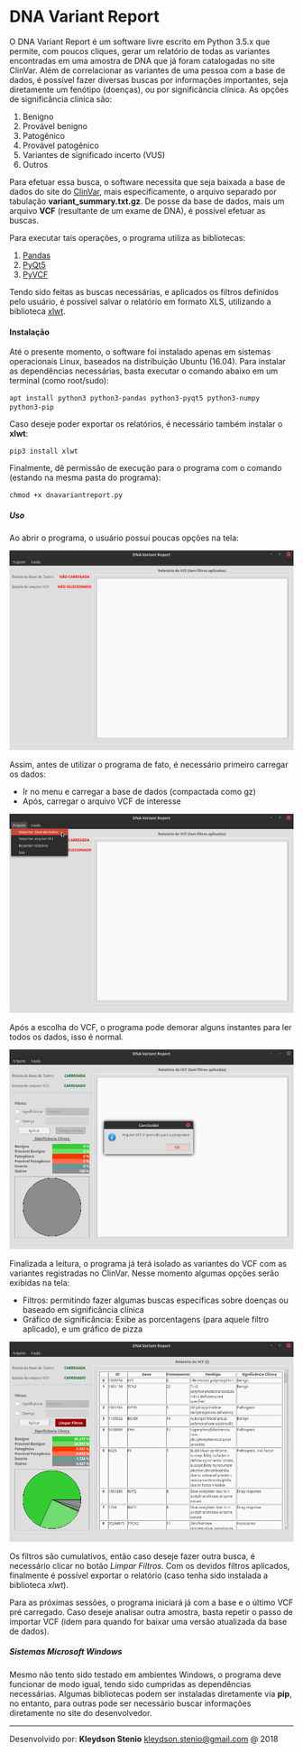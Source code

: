 # DNA Variant Report

O DNA Variant Report é um software livre escrito em Python 3.5.x que permite, com poucos cliques,
gerar um relatório de todas as variantes encontradas em uma amostra de DNA que já foram catalogadas
no site ClinVar.
Além de correlacionar as variantes de uma pessoa com a base de dados, é possível fazer diversas
buscas por informações importantes, seja diretamente um fenótipo (doenças), ou por significância clínica.
As opções de significância clínica são:

1. Benigno
2. Provável benigno
3. Patogênico
4. Provável patogênico
5. Variantes de significado incerto (VUS)
6. Outros

Para efetuar essa busca, o software necessita que seja baixada a base de dados do site do
[ClinVar](https://www.ncbi.nlm.nih.gov/clinvar/docs/maintenance_use/), mais especificamente, o arquivo separado
por tabulação **variant_summary.txt.gz**. De posse da base de dados, mais um arquivo **VCF**
(resultante de um exame de DNA), é possível efetuar as buscas.

Para executar tais operações, o programa utiliza as bibliotecas:

1. [Pandas](https://pandas.pydata.org/)
2. [PyQt5](https://www.riverbankcomputing.com/software/pyqt/download5)
3. [PyVCF](http://pyvcf.readthedocs.io/)

Tendo sido feitas as buscas necessárias, e aplicados os filtros definidos pelo usuário, é possível
salvar o relatório em formato XLS, utilizando a biblioteca [xlwt](https://pypi.org/project/xlwt/).

#### Instalação

Até o presente momento, o software foi instalado apenas em sistemas operacionais Linux, baseados
na distribuição Ubuntu (16.04). Para instalar as dependências necessárias, basta executar o comando
abaixo em um terminal (como root/sudo):

    apt install python3 python3-pandas python3-pyqt5 python3-numpy python3-pip

Caso deseje poder exportar os relatórios, é necessário também instalar o **xlwt**:

    pip3 install xlwt

Finalmente, dê permissão de execução para o programa com o comando (estando na mesma pasta do programa):

    chmod +x dnavariantreport.py

##### Uso

Ao abrir o programa, o usuário possui poucas opções na tela:

![Tela inicial](docs/images/im1.png)

Assim, antes de utilizar o programa de fato, é necessário primeiro carregar os dados:

* Ir no menu e carregar a base de dados (compactada como gz)
* Após, carregar o arquivo VCF de interesse

![Tela inicial](docs/images/im2.png)

Após a escolha do VCF, o programa pode demorar alguns instantes para ler todos os dados, isso é normal.

![Tela inicial](docs/images/im3.png)

Finalizada a leitura, o programa já terá isolado as variantes do VCF com as variantes registradas no ClinVar.
Nesse momento algumas opções serão exibidas na tela:

* Filtros: permitindo fazer algumas buscas específicas sobre doenças ou baseado em significância clínica
* Gráfico de significância: Exibe as porcentagens (para aquele filtro aplicado), e um gráfico de pizza

![Tela inicial](docs/images/im4.png)

Os filtros são cumulativos, então caso deseje fazer outra busca, é necessário clicar no botão *Limpar Filtros*.
Com os devidos filtros aplicados, finalmente é possível exportar o relatório (caso tenha sido instalada a
biblioteca *xlwt*).

Para as próximas sessões, o programa iniciará já com a base e o último VCF pré carregado. Caso deseje
analisar outra amostra, basta repetir o passo de importar VCF (idem para quando for baixar uma versão
atualizada da base de dados).

##### Sistemas Microsoft Windows

Mesmo não tento sido testado em ambientes Windows, o programa deve funcionar de modo igual, tendo
sido cumpridas as dependências necessárias. Algumas bibliotecas podem ser instaladas diretamente via
**pip**, no entanto, para outras pode ser necessário buscar informações diretamente no site do desenvolvedor.

---

Desenvolvido por: **Kleydson Stenio** <kleydson.stenio@gmail.com> @ 2018